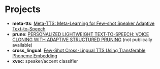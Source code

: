 # Projects

- **meta-tts**: [Meta-TTS: Meta-Learning for Few-shot Speaker Adaptive Text-to-Speech](https://doi.org/10.1109/TASLP.2022.3167258)
- **prune**: [PERSONALIZED LIGHTWEIGHT TEXT-TO-SPEECH: VOICE CLONING WITH ADAPTIVE STRUCTURED PRUNING]() (not publically available)
- **cross_lingual**: [Few-Shot Cross-Lingual TTS Using Transferable Phoneme Embedding](https://arxiv.org/abs/2206.15427)
- **xvec**: speaker/accent classifier
